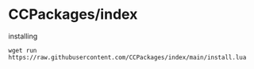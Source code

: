 # CCPackages/index
installing
```shell
wget run https://raw.githubusercontent.com/CCPackages/index/main/install.lua
```
